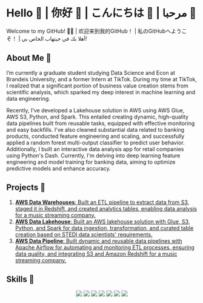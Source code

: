 # Hello 👋 | 你好 👋 | こんにちは 👋 | مرحبا 👋

Welcome to my GitHub! 👨‍💻 | 欢迎来到我的GitHub！ | 私のGitHubへようこそ！ | أهلا بك في جيتهاب الخاص بي!

## About Me 👤

I’m currently a graduate student studying Data Science and Econ at Brandeis University, and a former Intern at TikTok. During my time at TikTok, I realized that a significant portion of business value creation stems from scientific analysis, which sparked my deep interest in machine learning and data engineering.

Recently, I've developed a Lakehouse solution in AWS using AWS Glue, AWS S3, Python, and Spark. This entailed creating dynamic, high-quality data pipelines built from reusable tasks, equipped with effective monitoring and easy backfills. I've also cleaned substantial data related to banking products, conducted feature engineering and scaling, and successfully applied a random forest multi-output classifier to predict user behavior. Additionally, I built an interactive data analysis app for retail companies using Python's Dash. Currently, I'm delving into deep learning feature engineering and model training for banking data, aiming to optimize predictive models and enhance accuracy.

## Projects 💼

1. [**AWS Data Warehouses**: Built an ETL pipeline to extract data from S3, staged it in Redshift, and created analytics tables, enabling data analysis for a music streaming company.](https://github.com/fangyiasano/AWS-Data-Warehouses)
2. [**AWS Data Lakehouse**: Built an AWS lakehouse solution with Glue, S3, Python, and Spark for data ingestion, transformation, and curated table creation based on STEDI data scientists' requirements.](https://github.com/fangyiasano/AWS-Data-Lakehouse)
3. [**AWS Data Pipeline**: Built dynamic and reusable data pipelines with Apache Airflow for automating and monitoring ETL processes, ensuring data quality, and integrating S3 and Amazon Redshift for a music streaming company.](https://github.com/fangyiasano/AWS-Data-pipeline)
   
## Skills 🔧

<p align='center'>
  <a href="#"><img src="https://img.shields.io/badge/Python-3776AB?style=for-the-badge&logo=python&logoColor=white"></a>
  <a href="#"><img src="https://img.shields.io/badge/SQL-4479A1?style=for-the-badge&logo=postgresql&logoColor=white"></a>
  <a href="#"><img src="https://img.shields.io/badge/Spark-E25A1C?style=for-the-badge&logo=apache-spark&logoColor=white"></a>
  <a href="#"><img src="https://img.shields.io/badge/R-276DC3?style=for-the-badge&logo=r&logoColor=white"></a>
  <a href="#"><img src="https://img.shields.io/badge/MATLAB-0076A8?style=for-the-badge&logo=mathworks&logoColor=white"></a>
  <a href="#"><img src="https://img.shields.io/badge/Airflow-017CEE?style=for-the-badge&logo=apache-airflow&logoColor=white"></a>
  <a href="#"><img src="https://img.shields.io/badge/AWS-232F3E?style=for-the-badge&logo=amazon-aws&logoColor=white"></a>
  <a href="#"><img src="https://img.shields.io/badge/Git-F05032?style=for-the-badge&logo=git&logoColor

